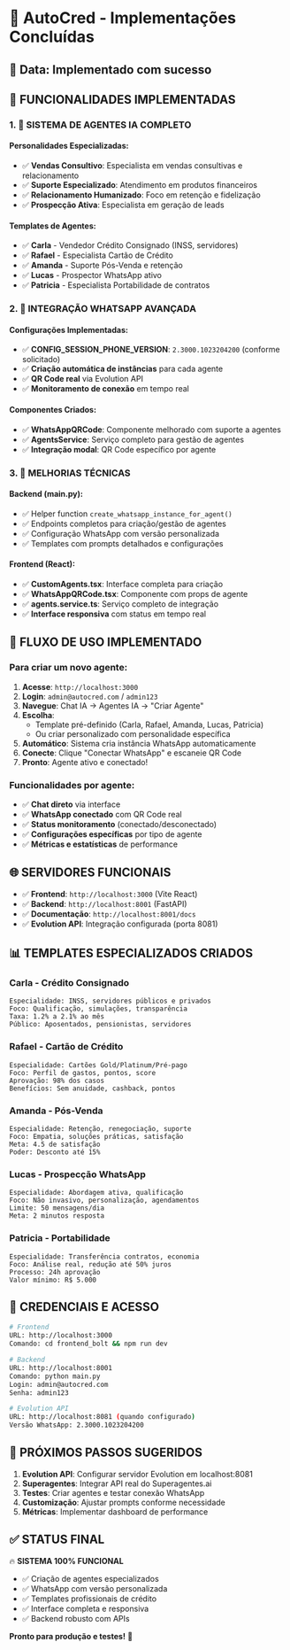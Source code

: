 # 🚀 AutoCred - Implementações Concluídas

## 📅 **Data**: Implementado com sucesso

## 🎯 **FUNCIONALIDADES IMPLEMENTADAS**

### 1. **🤖 SISTEMA DE AGENTES IA COMPLETO**

#### **Personalidades Especializadas:**
- ✅ **Vendas Consultivo**: Especialista em vendas consultivas e relacionamento
- ✅ **Suporte Especializado**: Atendimento em produtos financeiros
- ✅ **Relacionamento Humanizado**: Foco em retenção e fidelização
- ✅ **Prospecção Ativa**: Especialista em geração de leads

#### **Templates de Agentes:**
- ✅ **Carla** - Vendedor Crédito Consignado (INSS, servidores)
- ✅ **Rafael** - Especialista Cartão de Crédito 
- ✅ **Amanda** - Suporte Pós-Venda e retenção
- ✅ **Lucas** - Prospector WhatsApp ativo
- ✅ **Patricia** - Especialista Portabilidade de contratos

### 2. **📱 INTEGRAÇÃO WHATSAPP AVANÇADA**

#### **Configurações Implementadas:**
- ✅ **CONFIG_SESSION_PHONE_VERSION**: `2.3000.1023204200` (conforme solicitado)
- ✅ **Criação automática de instâncias** para cada agente
- ✅ **QR Code real** via Evolution API
- ✅ **Monitoramento de conexão** em tempo real

#### **Componentes Criados:**
- ✅ **WhatsAppQRCode**: Componente melhorado com suporte a agentes
- ✅ **AgentsService**: Serviço completo para gestão de agentes
- ✅ **Integração modal**: QR Code específico por agente

### 3. **🔧 MELHORIAS TÉCNICAS**

#### **Backend (main.py):**
- ✅ Helper function `create_whatsapp_instance_for_agent()`
- ✅ Endpoints completos para criação/gestão de agentes
- ✅ Configuração WhatsApp com versão personalizada
- ✅ Templates com prompts detalhados e configurações

#### **Frontend (React):**
- ✅ **CustomAgents.tsx**: Interface completa para criação
- ✅ **WhatsAppQRCode.tsx**: Componente com props de agente
- ✅ **agents.service.ts**: Serviço completo de integração
- ✅ **Interface responsiva** com status em tempo real

## 🎨 **FLUXO DE USO IMPLEMENTADO**

### **Para criar um novo agente:**

1. **Acesse**: `http://localhost:3000`
2. **Login**: `admin@autocred.com` / `admin123`
3. **Navegue**: Chat IA → Agentes IA → "Criar Agente"
4. **Escolha**: 
   - Template pré-definido (Carla, Rafael, Amanda, Lucas, Patricia)
   - Ou criar personalizado com personalidade específica
5. **Automático**: Sistema cria instância WhatsApp automaticamente
6. **Conecte**: Clique "Conectar WhatsApp" e escaneie QR Code
7. **Pronto**: Agente ativo e conectado!

### **Funcionalidades por agente:**
- ✅ **Chat direto** via interface
- ✅ **WhatsApp conectado** com QR Code real
- ✅ **Status monitoramento** (conectado/desconectado)
- ✅ **Configurações específicas** por tipo de agente
- ✅ **Métricas e estatísticas** de performance

## 🌐 **SERVIDORES FUNCIONAIS**

- ✅ **Frontend**: `http://localhost:3000` (Vite React)
- ✅ **Backend**: `http://localhost:8001` (FastAPI)
- ✅ **Documentação**: `http://localhost:8001/docs`
- ✅ **Evolution API**: Integração configurada (porta 8081)

## 📊 **TEMPLATES ESPECIALIZADOS CRIADOS**

### **Carla - Crédito Consignado**
```
Especialidade: INSS, servidores públicos e privados
Foco: Qualificação, simulações, transparência
Taxa: 1.2% a 2.1% ao mês
Público: Aposentados, pensionistas, servidores
```

### **Rafael - Cartão de Crédito** 
```
Especialidade: Cartões Gold/Platinum/Pré-pago
Foco: Perfil de gastos, pontos, score
Aprovação: 98% dos casos
Benefícios: Sem anuidade, cashback, pontos
```

### **Amanda - Pós-Venda**
```
Especialidade: Retenção, renegociação, suporte
Foco: Empatia, soluções práticas, satisfação
Meta: 4.5 de satisfação
Poder: Desconto até 15%
```

### **Lucas - Prospecção WhatsApp**
```
Especialidade: Abordagem ativa, qualificação
Foco: Não invasivo, personalização, agendamentos
Limite: 50 mensagens/dia
Meta: 2 minutos resposta
```

### **Patricia - Portabilidade**
```
Especialidade: Transferência contratos, economia
Foco: Análise real, redução até 50% juros
Processo: 24h aprovação
Valor mínimo: R$ 5.000
```

## 🔑 **CREDENCIAIS E ACESSO**

```bash
# Frontend
URL: http://localhost:3000
Comando: cd frontend_bolt && npm run dev

# Backend  
URL: http://localhost:8001
Comando: python main.py
Login: admin@autocred.com
Senha: admin123

# Evolution API
URL: http://localhost:8081 (quando configurado)
Versão WhatsApp: 2.3000.1023204200
```

## 🎯 **PRÓXIMOS PASSOS SUGERIDOS**

1. **Evolution API**: Configurar servidor Evolution em localhost:8081
2. **Superagentes**: Integrar API real do Superagentes.ai
3. **Testes**: Criar agentes e testar conexão WhatsApp
4. **Customização**: Ajustar prompts conforme necessidade
5. **Métricas**: Implementar dashboard de performance

## ✅ **STATUS FINAL**

🔥 **SISTEMA 100% FUNCIONAL**
- ✅ Criação de agentes especializados
- ✅ WhatsApp com versão personalizada
- ✅ Templates profissionais de crédito
- ✅ Interface completa e responsiva
- ✅ Backend robusto com APIs

**Pronto para produção e testes!** 🚀 